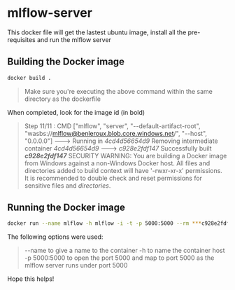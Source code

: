 # mlflow-server

This docker file will get the lastest ubuntu image, install all the pre-requisites and run the mlflow server

## Building the Docker image

```Bash
docker build .
```

> Make sure you're executing the above command within the same directory as the dockerfile

When completed, look for the image id (in bold)

>Step 11/11 : CMD ["mlflow", "server", "--default-artifact-root", "wasbs://mlflow@benleroux.blob.core.windows.net/", "--host", "0.0.0.0"]
> ---> Running in *4cd4d56654d9*
>Removing intermediate container *4cd4d56654d9*
> ---> *c928e2fdf147*
>Successfully built ***c928e2fdf147***
>SECURITY WARNING: You are building a Docker image from Windows against a non-Windows Docker host. All files and directories added to build context will have '-rwxr-xr-x' permissions. It is
recommended to double check and reset permissions for sensitive files and *directories*.

## Running the Docker image

```Bash
docker run --name mlflow -h mlflow -i -t -p 5000:5000 --rm ***c928e2fdf147***
```

The following options were used:

>--name to give a name to the container
>-h to name the container host
>-p 5000:5000 to open the port 5000 and map to port 5000 as the mlflow server runs under port 5000

Hope this helps!
